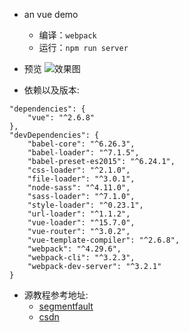 - an vue demo
   - 编译：`webpack`
   - 运行：`npm run server`

- 预览
   ![效果图]('https://github.com/lidysun/start_vuedeom/blob/master/demo.png')

- 依赖以及版本:
```
"dependencies": {
    "vue": "^2.6.8"
},
"devDependencies": {
    "babel-core": "^6.26.3",
    "babel-loader": "^7.1.5",
    "babel-preset-es2015": "^6.24.1",
    "css-loader": "^2.1.0",
    "file-loader": "^3.0.1",
    "node-sass": "^4.11.0",
    "sass-loader": "^7.1.0",
    "style-loader": "^0.23.1",
    "url-loader": "^1.1.2",
    "vue-loader": "^15.7.0",
    "vue-router": "^3.0.2",
    "vue-template-compiler": "^2.6.8",
    "webpack": "^4.29.6",
    "webpack-cli": "^3.2.3",
    "webpack-dev-server": "^3.2.1"
}

```
- 源教程参考地址:
   - [segmentfault](https://segmentfault.com/a/1190000008602934)
   - [csdn](https://blog.csdn.net/weixin_40875873/article/details/78409316)


